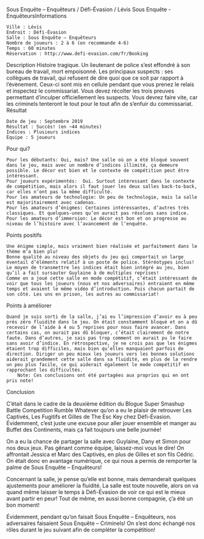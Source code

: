 
Sous Enquête – Enquêteurs / Défi-Évasion / Lévis
Sous Enquête -EnquêteursInformations

    Ville : Lévis
    Endroit : Défi-Évasion
    Salle : Sous Enquête – Enquêteurs
    Nombre de joueurs : 2 à 6 (on recommande 4-6)
    Temps : 60 minutes
    Réservation : http://www.defi-evasion.com/fr/Booking

Description
Histoire tragique. Un lieutenant de police s’est effondré à son bureau de travail, mort empoisonné. Les principaux suspects : ses collègues de travail, qui refusent de dire quoi que ce soit par rapport à l’évènement. Ceux-ci sont mis en cellule pendant que vous prenez le relais et inspectez le commissariat. Vous devez récolter les trois preuves permettant d’inculper officiellement les suspects. Vous devrez faire vite, car les criminels tenteront le tout pour le tout afin de s’enfuir du commissariat.
Résultat

    Date de jeu : Septembre 2019
    Résultat : Succès! (en ~44 minutes)
    Indices : Plusieurs indices
    Équipe : 5 joueurs

Pour qui?

    Pour les débutants: Oui, mais? Une salle où on a été bloqué souvent dans le jeu, mais avec un nombre d’indices illimité, ça demeure possible. Le décor est bien et le contexte de compétition peut être intéressant.
    Pour joueurs expérimentés:  Oui. Surtout intéressant dans le contexte de compétition, mais alors il faut jouer les deux salles back-to-back, car elles n’ont pas la même difficulté.
    Pour les amateurs de technologie: Un peu de technologie, mais la salle est majoritairement avec cadenas.
    Pour les amateurs d’énigmes: Certaines intéressantes, d’autres très classiques. Et quelques-unes qu’on aurait pas résolues sans indice.
    Pour les amateurs d’immersion: Le décor est bon et on progresse au niveau de l’histoire avec l’avancement de l’enquête.

 Points positifs

    Une énigme simple, mais vraiment bien réalisée et parfaitement dans le thème m’a bien plu!
    Bonne qualité au niveau des objets du jeu qui comportait un large éventail d’éléments relatif à un poste de police. Stéréotypes inclus!
    Le moyen de transmettre les indices était bien intégré au jeu, bien qu’il a fait sursauter Guylaine à de multiples reprises!
    Comme on a joué cette salle en mode compétitif, c’était intéressant de voir que tous les joueurs (nous et nos adversaires) entraient en même temps et avaient le même vidéo d’introduction. Puis chacun partait de son côté. Les uns en prison, les autres au commissariat!

Points à améliorer

    Quand je suis sorti de la salle, j’ai eu l’impression d’avoir eu à peu près zéro fluidité dans le jeu. On était constamment bloqué et on a dû recevoir de l’aide à 4 ou 5 reprises pour nous faire avancer. Dans certains cas, on aurait pas dû bloquer, c’était clairement de notre faute. Dans d’autres, je sais pas trop comment on aurait pu le faire sans avoir d’indice. En rétrospective, je ne crois pas que les énigmes étaient trop difficiles, mais bien qu’elles manquaient parfois de direction. Diriger un peu mieux les joueurs vers les bonnes solutions aiderait grandement cette salle dans sa fluidité, en plus de la rendre un peu plus facile, ce qui aiderait également le mode compétitif en rapprochant les difficultés.
        Note: Ces conclusions ont été partagées aux proprios qui en ont pris note!

Conclusion

C’était dans le cadre de la deuxième édition du Blogue Super Smashup Battle Competition Rumble Whatever qu’on a eu le plaisir de retrouver Les Captivés, Les Fugitifs et Gilles de The Esc Key chez Défi-Évasion. Évidemment, c’est juste une excuse pour aller jouer ensemble et manger au Buffet des Continents, mais ça fait toujours une belle journée!

On a eu la chance de partager la salle avec Guylaine, Dany et Simon pour nos deux jeux. Pas gênant comme équipe, laissez-moi vous le dire! On affrontait Jessica et Marc des Captivés, en plus de Gilles et son fils Cédric. On était donc en avantage numérique, ce qui nous a permis de remporter la palme de Sous Enquête – Enquêteurs!

Concernant la salle, je pense qu’elle est bonne, mais demanderait quelques ajustements pour améliorer la fluidité. La salle est toute nouvelle, alors on va quand même laisser le temps à Défi-Évasion de voir ce qui est le mieux avant partir en peur! Tout de même, en aussi bonne compagnie, ç’a été un bon moment!

Évidemment, pendant qu’on faisait Sous Enquête – Enquêteurs, nos adversaires faisaient Sous Enquête – Criminels! On s’est donc échangé nos rôles durant le jeu suivant afin de compléter la compétition!
